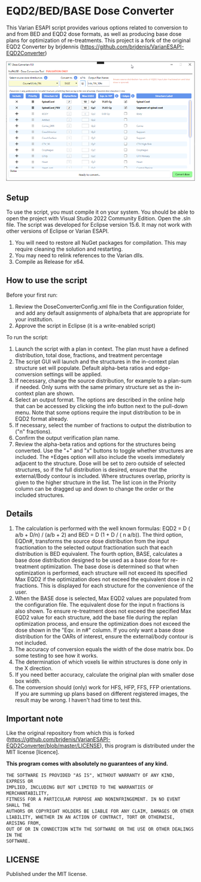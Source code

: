 # EQD2/BED/BASE Dose Converter
This Varian ESAPI script provides various options related to conversion to and from BED and EQD2 dose formats, as well as producing base dose plans for optimization of re-treatments. This project is a fork of the original EQD2 Converter by brjdennis (https://github.com/brjdenis/VarianESAPI-EQD2Converter)

![image](Docs/DoseConverter_BASE.png)

## Setup

To use the script, you must compile it on your system. You should be able to open the project with Visual Studio 2022 Community Edition. Open the .sln file. 
The script was developed for Eclipse version 15.6. It may not work with other versions of Eclipse or Varian ESAPI.

1. You will need to restore all NuGet packages for compilation. This may require cleaning the solution and restarting.
2. You may need to relink references to the Varian dlls.
3. Compile as Release for x64.

## How to use the script

Before your first run:

1. Review the DoseConverterConfig.xml file in the Configuration folder, and add any default assignments of alpha/beta that are appropriate for your institution.
2. Approve the script in Eclipse (it is a write-enabled script)

To run the script:

1. Launch the script with a plan in context. The plan must have a defined distribution, total dose, fractions, and treatment percentage
2. The script GUI will launch and the structures in the in-context plan structure set will populate. Default alpha-beta ratios and edge-conversion settings will be applied.
3. If necessary, change the source distribution, for example to a plan-sum if needed. Only sums with the same primary structure set as the in-context plan are shown.
4. Select an output format. The options are described in the online help that can be accessed by clicking the info button next to the pull-down menu. Note that some options require the input distribution to be in EQD2 format already.
5. If necessary, select the number of fractions to output the distribution to ("n" fractions).
6. Confirm the output verification plan name.
7. Review the alpha-beta ratios and options for the structures being converted. Use the "+" and "x" buttons to toggle whether structures are included. The +Edges option will also include the voxels immediately adjacent to the structure. Dose will be set to zero outside of selected structures, so if the full distribution is desired, ensure that the external/Body contour is included. Where structures overlap, priority is given to the higher structure in the list. The list icon in the Priority column can be dragged up and down to change the order or the included structures.

## Details

1. The calculation is performed with the well known formulas: EQD2 = D ( a/b + D/n) / (a/b + 2) and BED = D (1 + D / ( n a/b)). The third option, EQDn#, transforms the source dose distribution from the input fractionation to the selected output fractionation such that each distribution is BED equivalent. The fourth option, BASE, calculates a base dose distribution designed to be used as a base dose for re-treatment optimization. The base dose is determined so that when optimization is performed, each structure will not exceed its specified Max EQD2 if the optimization does not exceed the equivalent dose in n2 fractions. This is displayed for each structure for the convenience of the user.
2. When the BASE dose is selected, Max EQD2 values are populated from the configuration file. The equivalent dose for the input n fractions is also shown. To ensure re-treatment does not exceed the specified Max EQD2 value for each structure, add the base file during the replan optimization process, and ensure the optimization does not exceed the dose shown in the "Eqv. in n#" column. If you only want a base dose distribution for the OARs of interest, ensure the external/body contour is not included.
3. The accuracy of conversion equals the width of the dose matrix box. Do some testing to see how it works.
4. The determination of which voxels lie within structures is done only in the X direction.
5. If you need better accuracy, calculate the original plan with smaller dose box width.
6. The conversion should (only) work for HFS, HFP, FFS, FFP orientations. If you are summing up plans based on different registered images, the result may be wrong. I haven't had time to test this.

## Important note

Like the original repository from which this is forked (https://github.com/brjdenis/VarianESAPI-EQD2Converter/blob/master/LICENSE), this program is distributed under the MIT license [licence].

**This program comes with absolutely no guarantees of any kind.**

```
THE SOFTWARE IS PROVIDED "AS IS", WITHOUT WARRANTY OF ANY KIND, EXPRESS OR
IMPLIED, INCLUDING BUT NOT LIMITED TO THE WARRANTIES OF MERCHANTABILITY,
FITNESS FOR A PARTICULAR PURPOSE AND NONINFRINGEMENT. IN NO EVENT SHALL THE
AUTHORS OR COPYRIGHT HOLDERS BE LIABLE FOR ANY CLAIM, DAMAGES OR OTHER
LIABILITY, WHETHER IN AN ACTION OF CONTRACT, TORT OR OTHERWISE, ARISING FROM,
OUT OF OR IN CONNECTION WITH THE SOFTWARE OR THE USE OR OTHER DEALINGS IN THE
SOFTWARE.
```

## LICENSE

Published under the MIT license. 
